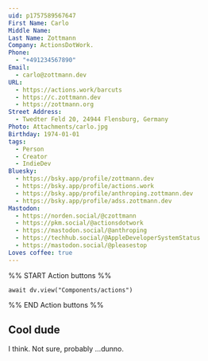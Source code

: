 ```yaml
---
uid: p1757589567647
First Name: Carlo
Middle Name:
Last Name: Zottmann
Company: ActionsDotWork.
Phone:
  - "+491234567890"
Email:
  - carlo@zottmann.dev
URL:
  - https://actions.work/barcuts
  - https://c.zottmann.dev
  - https://zottmann.org
Street Address:
  - Twedter Feld 20, 24944 Flensburg, Germany
Photo: Attachments/carlo.jpg
Birthday: 1974-01-01
tags:
  - Person
  - Creator
  - IndieDev
Bluesky:
  - https://bsky.app/profile/zottmann.dev
  - https://bsky.app/profile/actions.work
  - https://bsky.app/profile/anthroping.zottmann.dev
  - https://bsky.app/profile/adss.zottmann.dev
Mastodon:
  - https://norden.social/@czottmann
  - https://pkm.social/@actionsdotwork
  - https://mastodon.social/@anthroping
  - https://techhub.social/@AppleDeveloperSystemStatus
  - https://mastodon.social/@pleasestop
Loves coffee: true
---
```


%% START Action buttons %%
```dataviewjs
await dv.view("Components/actions")
```
%% END Action buttons %%

## Cool dude

I think. Not sure, probably …dunno.
